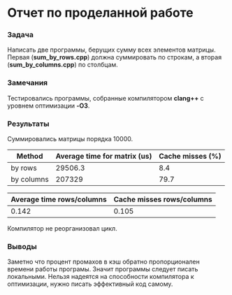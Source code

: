 # Отчет по проделанной работе
### Задача
Написать две программы, берущих сумму всех элементов матрицы. Первая (**sum_by_rows.cpp**) должна суммировать по строкам, а вторая (**sum_by_columns.cpp**) по столбцам.

### Замечания
Тестировались программы, собранные компилятором **clang++** с уровнем оптимизации **-O3**.

### Результаты
Суммировались матрицы порядка 10000.

Method | Average time for matrix (us) | Cache misses (%)
---|---|---
by rows | 29506.3 | 8.4
by columns | 207329 | 79.7

Average time rows/columns | Cache misses rows/columns
---|---
0.142 | 0.105

Компилятор не реорганизовал цикл.

### Выводы
Заметно что процент промахов в кэш обратно пропорционален времени работы програмы. Значит программы следует писать локальными.
Нельзя надеятся на способности компилятора к оптимизации, нужно писать эффективный код самому.
